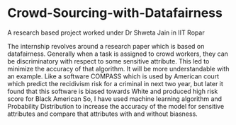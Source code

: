 # Crowd-Sourcing-with-Datafairness
A research based project worked under Dr Shweta Jain in IIT Ropar 


The internship revolves around a research paper which is based on datafairness. Generally when a task is assigned to crowd workers, they can be discriminatory with respect to some sensitive attribute.  This led to minimize the accuracy of that algorithm. It will be more understandable with an example.
Like a software COMPASS which is used by American court which predict the recidivism risk for a criminal in next two year, but later it found that this software is biased towards White and produced high risk score for Black American
So, I have used machine learning algorithm and Probability Distribution to increase the accuracy of the model for sensitive attributes and compare that attributes with and without biasness. 
